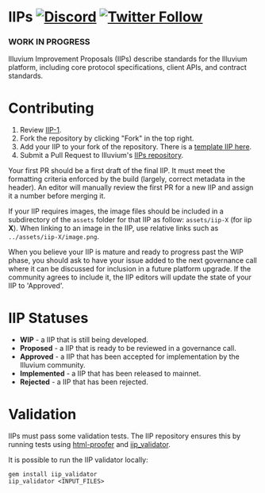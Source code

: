 # IIPs [![Discord](https://img.shields.io/discord/413890591840272394.svg?color=768AD4&label=discord&logo=https%3A%2F%2Fdiscordapp.com%2Fassets%2F8c9701b98ad4372b58f13fd9f65f966e.svg)](https://discordapp.com/channels/760344898200666112/) [![Twitter Follow](https://img.shields.io/twitter/follow/illuviumio.svg?label=illuviumio&style=social)](https://twitter.com/illuviumio)

### WORK IN PROGRESS

Illuvium Improvement Proposals (IIPs) describe standards for the Illuvium platform, including core protocol specifications, client APIs, and contract standards.


# Contributing

1.  Review [IIP-1](iips/iip-1.md).
2.  Fork the repository by clicking "Fork" in the top right.
3.  Add your IIP to your fork of the repository. There is a [template IIP here](iip-x.md).
4.  Submit a Pull Request to Illuvium's [IIPs repository](https://github.com/IlluviumGame/IIPs).

Your first PR should be a first draft of the final IIP. It must meet the formatting criteria enforced by the build (largely, correct metadata in the header). An editor will manually review the first PR for a new IIP and assign it a number before merging it. 

If your IIP requires images, the image files should be included in a subdirectory of the `assets` folder for that IIP as follow: `assets/iip-X` (for iip **X**). When linking to an image in the IIP, use relative links such as `../assets/iip-X/image.png`.

When you believe your IIP is mature and ready to progress past the WIP phase, you should ask to have your issue added to the next governance call where it can be discussed for inclusion in a future platform upgrade. If the community agrees to include it, the IIP editors will update the state of your IIP to 'Approved'.

# IIP Statuses

- **WIP** - a IIP that is still being developed.
- **Proposed** - a IIP that is ready to be reviewed in a governance call.
- **Approved** - a IIP that has been accepted for implementation by the Illuvium community.
- **Implemented** - a IIP that has been released to mainnet.
- **Rejected** - a IIP that has been rejected.

# Validation

IIPs must pass some validation tests. The IIP repository ensures this by running tests using [html-proofer](https://rubygems.org/gems/html-proofer) and [iip_validator](https://rubygems.org/gems/iip_validator).

It is possible to run the IIP validator locally:

```
gem install iip_validator
iip_validator <INPUT_FILES>
```
